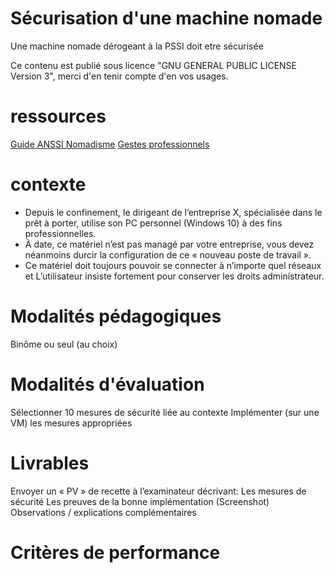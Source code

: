 # Sécurisation d'une machine nomade

Une machine nomade dérogeant à la PSSI doit etre sécurisée

Ce contenu est publié sous licence "GNU GENERAL PUBLIC LICENSE Version 3", merci d'en tenir compte d'en vos usages.

# ressources

[Guide ANSSI Nomadisme](https://www.ssi.gouv.fr/guide/recommandations-sur-le-nomadisme-numerique/)
[Gestes professionnels](https://github.com/Aif4thah/Dojo-101)

# contexte

* Depuis le confinement, le dirigeant de l’entreprise X, spécialisée dans le prêt à porter, utilise son PC personnel (Windows 10) à des fins professionnelles. 
* À date, ce matériel n’est pas managé par votre entreprise, vous devez néanmoins durcir la configuration de ce « nouveau poste de travail ».
* Ce matériel doit toujours pouvoir se connecter à n’importe quel réseaux et L’utilisateur insiste fortement pour conserver les droits administrateur.

# Modalités pédagogiques

Binôme ou seul (au choix)

# Modalités d'évaluation

Sélectionner 10 mesures de sécurité liée au contexte
Implémenter (sur une VM) les mesures appropriées

# Livrables

Envoyer un « PV » de recette à l’examinateur décrivant: 
Les mesures de sécurité
Les preuves de la bonne implémentation (Screenshot)
Observations / explications complémentaires

# Critères de performance


